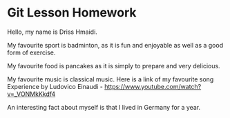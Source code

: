 # Git Lesson Homework

Hello, my name is Driss Hmaidi.

My favourite sport is badminton, as it is fun and enjoyable as well as a good form of exercise.

My favourite food is pancakes as it is simply to prepare and very delicious.

My favourite music is classical music. Here is a link of my favourite song Experience by Ludovico Einaudi - https://www.youtube.com/watch?v=_VONMkKkdf4

An interesting fact about myself is that I lived in Germany for a year.
